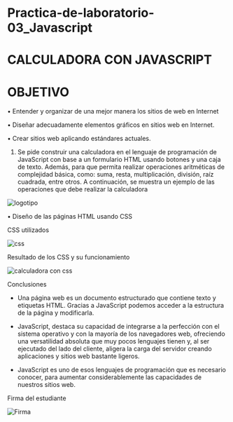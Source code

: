 # Practica-de-laboratorio-03_Javascript

# CALCULADORA CON JAVASCRIPT

# OBJETIVO
• Entender y organizar de una mejor manera los sitios de web en Internet

• Diseñar adecuadamente elementos gráficos en sitios web en Internet.

• Crear sitios web aplicando estándares actuales.


1. Se pide construir una calculadora en el lenguaje de programación de JavaScript con base a un formulario HTML usando botones y una caja de texto. Además, para que permita realizar operaciones aritméticas de complejidad básica, como: suma, resta, multiplicación, división, raíz cuadrada, entre otros. A continuación, se muestra un ejemplo de las operaciones que debe realizar la calculadora

![logotipo](https://user-images.githubusercontent.com/34014602/58106824-59a4a880-7bae-11e9-930f-4e8a4d39b491.png)

• Diseño de las páginas HTML usando CSS

CSS utilizados

![css](https://user-images.githubusercontent.com/34014602/58107409-62e24500-7baf-11e9-8d93-f7022cad60a0.png)

Resultado de los CSS y su funcionamiento

![calculadora con css](https://user-images.githubusercontent.com/34014602/58107472-87d6b800-7baf-11e9-9d80-823583e0c31a.png)

Conclusiones 

- Una página web es un documento estructurado que contiene texto y etiquetas HTML. Gracias a JavaScript podemos acceder a la estructura de la página y modificarla.

- JavaScript, destaca su capacidad de integrarse a la perfección con el sistema operativo y con la mayoría de los navegadores web, ofreciendo una versatilidad absoluta que muy pocos lenguajes tienen y, al ser ejecutado del lado del cliente, aligera la carga del servidor creando aplicaciones y sitios web bastante ligeros.

- JavaScript es uno de esos lenguajes de programación que es necesario conocer, para aumentar considerablemente  las capacidades de nuestros sitios web.

Firma del estudiante

![Firma](https://user-images.githubusercontent.com/34014602/58108106-d89ae080-7bb0-11e9-9ac4-28723a9a7dae.png)
